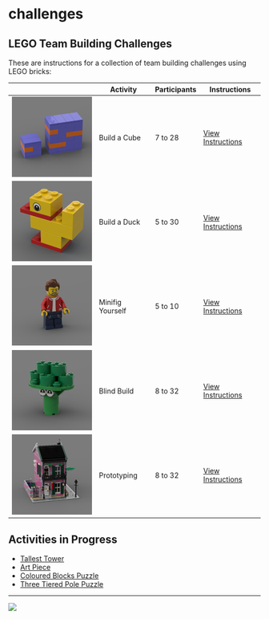 # challenges

<style>@import url("//readme.codeadam.ca/readme.css");</style>

## LEGO Team Building Challenges

These are instructions for a collection of team building challenges using LEGO bricks:

| | Activity | Participants | Instructions |
| --- | --- | --- | --- |
| <img src="/images/cube/cube-thumbnail.png" width="200"> | Build a Cube | 7 to 28 | [View Instructions](/cube) |
| <img src="/images/duck/duck-thumbnail.png" width="200"> | Build a Duck | 5 to 30 | [View Instructions](/duck) |
| <img src="/images/minifigure/minifigure-thumbnail.png" width="200"> | Minifig Yourself | 5 to 10 | [View Instructions](/minifigure) |
| <img src="/images/blind/blind-thumbnail.png" width="200"> | Blind Build | 8 to 32 | [View Instructions](/blind) |
| <img src="/images/prototype/prototype-thumbnail.png" width="200"> | Prototyping | 8 to 32 | [View Instructions](/prototyping) |
        

## Activities in Progress

- [Tallest Tower](tower)
- [Art Piece](/art)
- [Coloured Blocks Puzzle](/blocks)
- [Three Tiered Pole Puzzle](/pole)

---

<a href="https://codeadam.ca">
<img src="https://cdn.codeadam.ca/images@1.0.0/codeadam-logo-coloured-horizontal.png" width="100">
</a>
